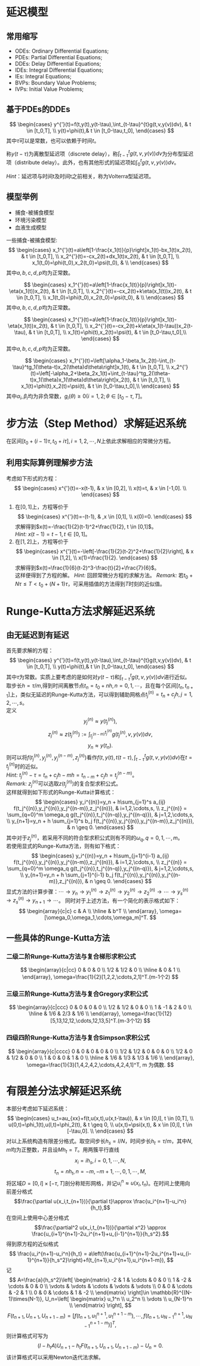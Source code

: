 # 延迟模型

## 常用缩写
* ODEs: Ordinary Differential Equations;
* PDEs: Partial Differential Equations;
* DDEs: Delay Differential Equations;
* IDEs: Integral Differential Equations;
* IEs: Integral Equations;
* BVPs: Boundary Value Problems;
* IVPs: Initial Value Problems;  
  
## 基于PDEs的DDEs
$$
\begin{cases}
    y^{'}(t)=f(t,y(t),y(t-\tau),\int_{t-\tau}^{t}g(t,v,y(v))dv), & t \in [t_0,T], \\
    y(t)=\phi(t),& t \in [t_0-\tau,t_0],
\end{cases}
$$
其中$\tau$可以是常数，也可以依赖于时间$t$。  

称$y(t-\tau)$为离散型延迟项（discrete delay），称$\int_{t-\tau}^tg(t,v,y(v))dv$为分布型延迟项（distribute delay）。此外，也有其他形式的延迟项如$\int_{0}^tg(t,v,y(v))dv$。  

*Hint*：延迟项与时间t及时间t之前相关，称为Volterra型延迟项。  

## 模型举例
* 捕食-被捕食模型
* 环境污染模型
* 血液生成模型  

一些捕食-被捕食模型:
$$
\begin{cases}
    x_1^{'}(t)=a\left[1-\frac{x_1(t)}{p}\right]x_1(t)-bx_1(t)x_2(t), & t \in [t_0,T], \\
    x_2^{'}(t)=-cx_2(t)+dx_1(t)x_2(t), & t \in [t_0,T], \\
    x_1(t_0)=\phi(t_0),x_2(t_0)=\psi(t_0), & \\
\end{cases}
$$
其中$a,b,c,d,p$均为正常数。  

$$
\begin{cases}
    x_1^{'}(t)=a\left[1-\frac{x_1(t)}{p}\right]x_1(t)-\eta(x_1(t))x_2(t), & t \in [t_0,T], \\
    x_2^{'}(t)=-cx_2(t)+k\eta(x_1(t))x_2(t), & t \in [t_0,T], \\
    x_1(t_0)=\phi(t_0),x_2(t_0)=\psi(t_0), & \\
\end{cases}
$$
其中$a,b,c,d,p$均为正常数。  

$$
\begin{cases}
    x_1^{'}(t)=a\left[1-\frac{x_1(t)}{p}\right]x_1(t)-\eta(x_1(t))x_2(t), & t \in [t_0,T], \\
    x_2^{'}(t)=-cx_2(t)+k\eta(x_1(t-\tau))x_2(t-\tau), & t \in [t_0,T], \\
    x_1(t)=\phi(t),x_2(t)=\psi(t), & t \in [t_0-\tau,t_0],\\
\end{cases}
$$
其中$a,b,c,d,p$均为正常数。  

$$
\begin{cases}
    x_1^{'}(t)=\left[\alpha_1-\beta_1x_2(t)-\int_{t-\tau}^tg_1(\theta-t)x_2(\theta)d\theta\right]x_1(t), & t \in [t_0,T], \\
    x_2^{'}(t)=\left[-\alpha_2+\beta_2x_1(t)+\int_{t-\tau}^tg_2(\theta-t)x_1(\theta)x_1(\theta)d\theta\right]x_2(t), & t \in [t_0,T], \\
    x_1(t)=\phi(t),x_2(t)=\psi(t), & t \in [t_0-\tau,t_0],\\
\end{cases}
$$
其中$\alpha_i,\beta_i$均为非负常数，$g_i(\theta)\geq0$$(i=1,2;\theta\in [t_0-\tau,T]$。  

# 步方法（Step Method）求解延迟系统
在区间$[t_0+(i-1)\tau, t_0+i\tau], i=1,2,\cdots,N$上依此求解相应的常微分方程。

## 利用实际算例理解步方法
考虑如下形式的方程：
$$
\begin{cases}
    x^{'}(t)=-x(t-1), & x \in [0,2], \\
    x(t)=t, & x \in [-1,0]. \\
\end{cases}
$$
1. 在$[0,1]$上，方程等价于
   $$
   \begin{cases}
    x^{'}(t)=-(t-1), & ,x \in [0,1], \\
    x(0)=0.
   \end{cases}
   $$
   求解得到$x(t)=-\frac{1}{2}(t-1)^2+\frac{1}{2}, t \in [0,1]$。  
   *Hint:* $x(t-1)=t-1,t \in [0,1]$。
2. 在$[1,2]$上，方程等价于
   $$
   \begin{cases}
    x^{'}(t)=-\left[-\frac{1}{2}(t-2)^2+\frac{1}{2}\right], & x \in [1,2], \\
    x(1)=\frac{1}{2}.
   \end{cases}
   $$
   求解得到$x(t)=\frac{1}{6}(t-2)^3-\frac{t}{2}+\frac{7}{6}$。  
这样便得到了方程的解。
*Hint:* 回顾常微分方程的求解方法。
*Remark:* 若$t_0 + N\tau \leq T < t_0 + (N+1)\tau$，可采用插值的方法得到$T$时刻的近似值。

# Runge-Kutta方法求解延迟系统

## 由无延迟到有延迟
首先要求解的方程：
$$
\begin{cases}
    y^{'}(t)=f(t,y(t),y(t-\tau),\int_{t-\tau}^{t}g(t,v,y(v))dv), & t \in [t_0,T], \\
    y(t)=\phi(t),& t \in [t_0-\tau,t_0],
\end{cases}
$$
其中$\tau$为常数。实质上要考虑的是如何对$y(t-\tau)$和$\int_{t-\tau}^tg(t,v,y(v))dv$进行近似。取步长$h=\tau/m$,得到时间离散节点$t_n=t_0+nh,n=0,1,\cdots$，且在每个区间$[t_n,t_{n+1}]$上，类似无延迟的Runge-Kutta方法，可以得到辅助网格点$t_j^{(n)}=t_n+c_jh,j=1,2,\cdots,s$。  
定义
$$y_j^{(n)} \approx y(t_j^{(n)}),$$
$$z_j^{(n)} \approx z(t_j^{(n)}) := \int_{t_j^{(n-m)}}^{t_j^{(n)}} g(t_j^{(n)},v,y(v))dv,$$
$$y_n \approx y(t_n).$$
则可以将$f(t_j^{(n)},y_j^{(n)},y_j^{(n-m)},z_j^{(n)})$看作$f(t,y(t),t(t-\tau),\int_{t-\tau}^tg(t,v,y(v))dv)$在$t=t_j^{(n)}$时的近似。  
*Hint:* $t_j^{(n)}-\tau = t_n+c_jh - mh=t_{n-m}+c_jh=t_j^{(n-m)}$。  
*Remark:* $z_j^{(n)}$可以选取$z(t_j^{(n)})$的复合型求积公式。  
这样就得到如下形式的Runge-Kutta计算格式：
$$
\begin{cases}
    y_i^{(n)}=y_n + h\sum_{j=1}^s a_{ij} f(t_j^{(n)},y_j^{(n)},y_j^{(n-m)},z_j^{(n)}), & i=1,2,\cdots,s, \\
    z_j^{(n)} = \sum_{q=0}^m \omega_q g(t_j^{(n)},t_j^{(n-q)},y_j^{(n-q)}), & j=1,2,\cdots,s, \\
    y_{n+1}=y_n + h \sum_{j=1}^s b_j f(t_j^{(n)},y_j^{(n)},y_j^{(n-m)},z_j^{(n)}), & n \geq 0.
\end{cases}
$$
其中对于$z_j^{(n)}$，若采用不同的符合型求积公式则有不同的$\omega_q,q=0,1,\cdots,m$。  
若使用显式的Runge-Kutta方法，则有如下格式：
$$
\begin{cases}
    y_i^{(n)}=y_n + h\sum_{j=1}^{i-1} a_{ij} f(t_j^{(n)},y_j^{(n)},y_j^{(n-m)},z_j^{(n)}), & i=1,2,\cdots,s, \\
    z_j^{(n)} = \sum_{q=0}^m \omega_q g(t_j^{(n)},t_j^{(n-q)},y_j^{(n-q)}), & j=1,2,\cdots,s, \\
    y_{n+1}=y_n + h \sum_{j=1}^{i-1} b_j f(t_j^{(n)},y_j^{(n)},y_j^{(n-m)},z_j^{(n)}), & n \geq 0.
\end{cases}
$$
显式方法的计算步骤：$\cdots \rightarrow y_n\rightarrow y_1^{(n)}\rightarrow z_1^{(n)}\rightarrow y_2^{(n)}\rightarrow z_2^{(n)}\rightarrow \cdots \rightarrow y_s^{(n)}\rightarrow z_s^{(n)}\rightarrow y_{n+1}\rightarrow\cdots$。
同时对于上述方法，有一个简化的表示格式如下：
$$
\begin{array}{c|c}
    c & A \\
    \hline 
      & b^T \\
\end{array},
\omega=[\omega_0,\omega_1,\cdots,\omega_m]^T.
$$

## 一些具体的Runge-Kutta方法

### 二级二阶Runge-Kutta方法与复合梯形求积公式
$$
\begin{array}{c|cc}
    0 & 0 & 0 \\
    1/2 & 1/2 & 0 \\
    \hline 
      & 0 & 1 \\
\end{array},
\omega=\frac{1}{2}[1,2,2,\cdots,2,1]^T.(m-1个2)
$$

### 三级三阶Runge-Kutta方法与复合Gregory求积公式
$$
\begin{array}{c|ccc}
    0 & 0 & 0 & 0 \\
    1/2 & 1/2 & 0 & 0 \\
    1 & -1 & 2 & 0 \\
    \hline 
      & 1/6 & 2/3 & 1/6 \\
\end{array},
\omega=\frac{1}{12}[5,13,12,12,\cdots,12,13,5]^T.(m-3个12)
$$

### 四级四阶Runge-Kutta方法与复合Simpson求积公式
$$
\begin{array}{c|cccc}
    0 & 0 & 0 & 0 & 0 \\
    1/2 & 1/2 & 0 & 0 & 0 \\
    1/2 & 0 & 1/2 & 0 & 0 \\
    1 & 0 & 0 & 1 & 0 \\
    \hline 
      & 1/6 & 1/3 & 1/3 & 1/6 \\
\end{array},
\omega=\frac{1}{3}[1,4,2,4,2,\cdots,4,2,4,1]^T, m 为偶数.
$$

# 有限差分法求解延迟系统
本部分考虑如下延迟系统：
$$
\begin{cases}
    u_t=au_{xx}+f(t,u(x,t),u(x,t-\tau)), & x \in [0,l], t \in [0,T], \\
    u(0,t)=\phi_1(t),u(l,t)=\phi_2(t), & t \geq 0, \\
    u(x,t)=\psi(x,t), & x \in [0,l], t \in [-\tau,0]. \\
\end{cases}
$$
对以上系统构造有限差分格式。取空间步长$h_s=l/N$，时间步长$h_t=\tau/m$，其中$N,m$均为正整数，并且设$Mh_t=T$。用两簇平行直线 
$$x_i=ih_s,i=0,1,\cdots,N,$$
$$t_n=nh_t,n=-m,-m+1,\cdots,0,1,\cdots,M,$$
将区域$D=[0,l]\times [-\tau,T]$剖分称矩形网格，并记$u_i^n\approx u(x_i,t_n)$。在时间上使用向前差分格式
$$\frac{\partial u(x_i,t_{n+1})}{\partial t}\approx \frac{u_i^{n+1}-u_i^n}{h_t},$$
在空间上使用中心差分格式
$$\frac{\partial^2 u(x_i,t_{n+1})}{\partial x^2} \approx \frac{u_{i+1}^{n+1}-2u_i^{n+1}+u_{i-1}^{n+1}}{h_s^2}.$$
得到原方程的近似格式
$$
\frac{u_i^{n+1}-u_i^n}{h_t} = a\left(\frac{u_{i+1}^{n+1}-2u_i^{n+1}+u_{i-1}^{n+1}}{h_s^2}\right)+f(t_{n+1},u_i^{n+1},u_i^{n+1-m}),
$$
记
$$
A=\frac{a}{h_s^2}\left[
    \begin{matrix}
        -2 & 1 & \cdots & 0 & 0 \\
        1 & -2 & \cdots & 0 & 0 \\
        \vdots & \vdots & \cdots & \vdots & \vdots \\
        0 & 0 & \cdots & -2 & 1 \\
        0 & 0 & \cdots & 1 & -2 \\
    \end{matrix}
\right]\in \mathbb{R}^{(N-1)\times(N-1)},
U_n=\left[
    \begin{matrix}
        u_1^n \\
        u_2^n \\
        \vdots \\
        u_{N-1}^n \\
    \end{matrix}
\right],
$$
$$F(t_{n+1},U_{n+1},U_{n+1-m})=\left[f(t_{n+1},u_1^{n+1},u_1^{n+1-m}),\cdots,f(t_{n+1},u_{N-1}^{n+1},u_{N-1}^{n+1-m})\right]^T,
$$
则计算格式可写为
$$(I-h_tA)U_{n+1}-h_tF(t_{n+1},U_{n+1},U_{n+1-m})-U_n=0.$$
该计算格式可以采用Newton迭代法求解。

